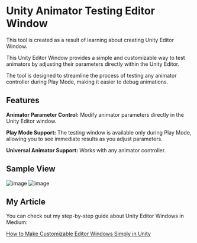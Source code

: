 # Unity Animator Testing Editor Window
This tool is created as a result of learning about creating Unity Editor Window.

This Unity Editor Window provides a simple and customizable way to test animators by adjusting their parameters directly within the Unity Editor. 

The tool is designed to streamline the process of testing any animator controller during Play Mode, making it easier to debug animations.

## Features
**Animator Parameter Control:** Modify animator parameters directly in the Unity Editor window.

**Play Mode Support:** The testing window is available only during Play Mode, allowing you to see immediate results as you adjust parameters.

**Universal Animator Support:** Works with any animator controller.


## Sample View
![image](https://user-images.githubusercontent.com/73179362/170269856-5694b65e-b925-4ebc-831c-0f881ea6512d.png) ![image](https://user-images.githubusercontent.com/73179362/170269959-ab492d24-19f0-459f-97f1-45dc7ac41e67.png)


## My Article
You can check out my step-by-step guide about Unity Editor Windows in Medium:

[How to Make Customizable Editor Windows Simply in Unity](https://medium.com/@yusuf_duman/how-to-make-customizable-editor-windows-simply-in-unity-6381e9ff311f
)
